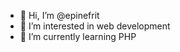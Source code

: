 - 👋 Hi, I’m @epinefrit
- 👀 I’m interested in web development
- 🌱 I’m currently learning PHP

<!---
epinefrit/epinefrit is a ✨ special ✨ repository because its `README.md` (this file) appears on your GitHub profile.
You can click the Preview link to take a look at your changes.
--->
